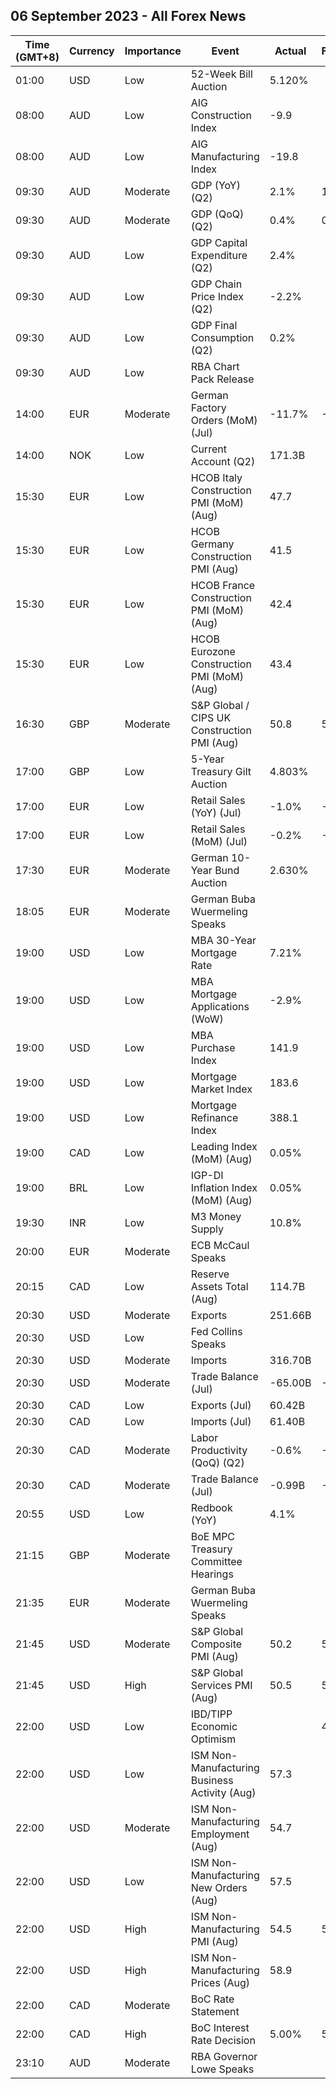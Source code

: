 ## 06 September 2023 - All Forex News

| Time (GMT+8) | Currency | Importance | Event | Actual | Forecast | Previous |
|------|----------|------------|-------|--------|----------|----------|
| 01:00 | USD | Low | 52-Week Bill Auction | 5.120% |  | 5.060% |
| 08:00 | AUD | Low | AIG Construction Index | -9.9 |  | -9.2 |
| 08:00 | AUD | Low | AIG Manufacturing Index | -19.8 |  | -25.6 |
| 09:30 | AUD | Moderate | GDP (YoY) (Q2) | 2.1% | 1.8% | 2.4% |
| 09:30 | AUD | Moderate | GDP (QoQ) (Q2) | 0.4% | 0.3% | 0.4% |
| 09:30 | AUD | Low | GDP Capital Expenditure (Q2) | 2.4% |  | 2.4% |
| 09:30 | AUD | Low | GDP Chain Price Index (Q2) | -2.2% |  | 1.7% |
| 09:30 | AUD | Low | GDP Final Consumption (Q2) | 0.2% |  | 0.2% |
| 09:30 | AUD | Low | RBA Chart Pack Release |  |  |  |
| 14:00 | EUR | Moderate | German Factory Orders (MoM) (Jul) | -11.7% | -4.0% | 7.6% |
| 14:00 | NOK | Low | Current Account (Q2) | 171.3B |  | 279.2B |
| 15:30 | EUR | Low | HCOB Italy Construction PMI (MoM) (Aug) | 47.7 |  | 48.0 |
| 15:30 | EUR | Low | HCOB Germany Construction PMI (Aug) | 41.5 |  | 41.0 |
| 15:30 | EUR | Low | HCOB France Construction PMI (MoM) (Aug) | 42.4 |  | 42.9 |
| 15:30 | EUR | Low | HCOB Eurozone Construction PMI (MoM) (Aug) | 43.4 |  | 43.5 |
| 16:30 | GBP | Moderate | S&P Global / CIPS UK Construction PMI (Aug) | 50.8 | 50.5 | 51.7 |
| 17:00 | GBP | Low | 5-Year Treasury Gilt Auction | 4.803% |  | 4.575% |
| 17:00 | EUR | Low | Retail Sales (YoY) (Jul) | -1.0% | -1.2% | -1.0% |
| 17:00 | EUR | Low | Retail Sales (MoM) (Jul) | -0.2% | -0.1% | 0.2% |
| 17:30 | EUR | Moderate | German 10-Year Bund Auction | 2.630% |  | 2.460% |
| 18:05 | EUR | Moderate | German Buba Wuermeling Speaks |  |  |  |
| 19:00 | USD | Low | MBA 30-Year Mortgage Rate | 7.21% |  | 7.31% |
| 19:00 | USD | Low | MBA Mortgage Applications (WoW) | -2.9% |  | 2.3% |
| 19:00 | USD | Low | MBA Purchase Index | 141.9 |  | 144.9 |
| 19:00 | USD | Low | Mortgage Market Index | 183.6 |  | 189.0 |
| 19:00 | USD | Low | Mortgage Refinance Index | 388.1 |  | 407.1 |
| 19:00 | CAD | Low | Leading Index (MoM) (Aug) | 0.05% |  | 0.04% |
| 19:00 | BRL | Low | IGP-DI Inflation Index (MoM) (Aug) | 0.05% |  | -0.40% |
| 19:30 | INR | Low | M3 Money Supply | 10.8% |  | 10.9% |
| 20:00 | EUR | Moderate | ECB McCaul Speaks |  |  |  |
| 20:15 | CAD | Low | Reserve Assets Total (Aug) | 114.7B |  | 114.5B |
| 20:30 | USD | Moderate | Exports | 251.66B |  | 247.50B |
| 20:30 | USD | Low | Fed Collins Speaks |  |  |  |
| 20:30 | USD | Moderate | Imports | 316.70B |  | 313.00B |
| 20:30 | USD | Moderate | Trade Balance (Jul) | -65.00B | -68.00B | -63.70B |
| 20:30 | CAD | Low | Exports (Jul) | 60.42B |  | 59.97B |
| 20:30 | CAD | Low | Imports (Jul) | 61.40B |  | 64.89B |
| 20:30 | CAD | Moderate | Labor Productivity (QoQ) (Q2) | -0.6% | -0.1% | -0.8% |
| 20:30 | CAD | Moderate | Trade Balance (Jul) | -0.99B | -3.65B | -4.92B |
| 20:55 | USD | Low | Redbook (YoY) | 4.1% |  | 4.2% |
| 21:15 | GBP | Moderate | BoE MPC Treasury Committee Hearings |  |  |  |
| 21:35 | EUR | Moderate | German Buba Wuermeling Speaks |  |  |  |
| 21:45 | USD | Moderate | S&P Global Composite PMI (Aug) | 50.2 | 50.4 | 52.0 |
| 21:45 | USD | High | S&P Global Services PMI (Aug) | 50.5 | 51.0 | 52.3 |
| 22:00 | USD | Low | IBD/TIPP Economic Optimism |  | 41.1 | 40.3 |
| 22:00 | USD | Low | ISM Non-Manufacturing Business Activity (Aug) | 57.3 |  | 57.1 |
| 22:00 | USD | Moderate | ISM Non-Manufacturing Employment (Aug) | 54.7 |  | 50.7 |
| 22:00 | USD | Low | ISM Non-Manufacturing New Orders (Aug) | 57.5 |  | 55.0 |
| 22:00 | USD | High | ISM Non-Manufacturing PMI (Aug) | 54.5 | 52.5 | 52.7 |
| 22:00 | USD | High | ISM Non-Manufacturing Prices (Aug) | 58.9 |  | 56.8 |
| 22:00 | CAD | Moderate | BoC Rate Statement |  |  |  |
| 22:00 | CAD | High | BoC Interest Rate Decision | 5.00% | 5.00% | 5.00% |
| 23:10 | AUD | Moderate | RBA Governor Lowe Speaks |  |  |  |
